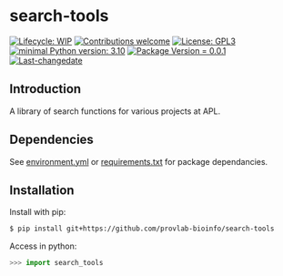 
# search-tools
 [![Lifecycle: WIP](https://img.shields.io/badge/lifecycle-WIP-yellow.svg)](https://lifecycle.r-lib.org/articles/stages.html#experimental) [![Contributions welcome](https://img.shields.io/badge/contributions-welcome-brightgreen.svg?style=flat)](https://github.com/provlab-bioinfo/search-tools/issues) [![License: GPL3](https://img.shields.io/badge/license-GPL3-lightgrey.svg)](https://www.gnu.org/licenses/gpl-3.0.en.html) [![minimal Python version: 3.10](https://img.shields.io/badge/Python-3.10-6666ff.svg)](https://www.python.org/) [![Package Version = 0.0.1](https://img.shields.io/badge/Package%20version-0.0.1-orange.svg?style=flat-square)](https://github.com/provlab-bioinfo/search-tools/blob/main/NEWS) [![Last-changedate](https://img.shields.io/badge/last%20change-2023--10--30-yellowgreen.svg)](https://github.com/provlab-bioinfo/search-tools/blob/main/NEWS)

## Introduction

A library of search functions for various projects at APL.

## Dependencies

See [environment.yml](environment.yml) or [requirements.txt](requirements.txt) for package dependancies.

## Installation

Install with pip:

```bash
$ pip install git+https://github.com/provlab-bioinfo/search-tools
```

Access in python:

```python
>>> import search_tools
```
